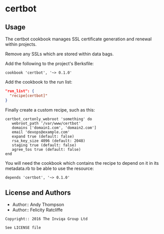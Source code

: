 # certbot

Usage
-----

The certbot cookbook manages SSL certificate generation and renewal within projects.

Remove any SSLs which are stored within data bags.

Add the following to the project's Berksfile:

```text
cookbook 'certbot', '~> 0.1.0'
```

Add the cookbook to the run list:

```json
"run_list": {
  "recipe[certbot]"
}
```

Finally create a custom recipe, such as this:

```text
certbot_certonly_webroot 'something' do
   webroot_path '/var/www/certbot'
   domains ['domain1.com', 'domain2.com']
   email 'devops@example.com'
   expand true (default: false)
   rsa_key_size 4096 (default: 2048)
   staging true (default: false)
   agree_tos true (default: false)
end
```

You will need the cookbook which contains the recipe to depend on it in its metadata.rb to be able to use the resource:

```text
depends 'certbot', '~> 0.1.0'
```

License and Authors
-------------------
- Author:: Andy Thompson
- Author:: Felicity Ratcliffe

```text
Copyright:: 2016 The Inviqa Group Ltd

See LICENSE file
```

